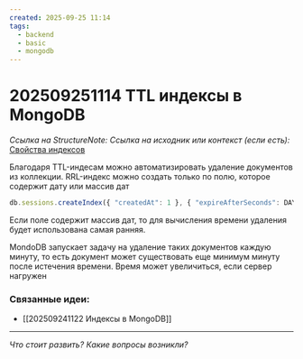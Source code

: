 ```yaml
---
created: 2025-09-25 11:14
tags:
  - backend
  - basic
  - mongodb
---
```

# 202509251114 TTL индексы в MongoDB

*Ссылка на StructureNote:* 
*Ссылка на исходник или контекст (если есть):* [Свойства индексов](https://practicum.yandex.ru/learn/backend-nodejs/courses/16b47298-e20d-4fde-9619-1ab305039a00/sprints/564238/topics/3850c616-bd4c-4c66-987e-9b4e0b0f135c/lessons/be6cf5fb-4cd0-41db-bc30-196d7213b988/)

Благодаря TTL-индесам можно автоматизировать удаление документов из коллекции. RRL-индекс можно создать только по полю, которое содержит дату или массив дат

```ts
db.sessions.createIndex({ "createdAt": 1 }, { "expireAfterSeconds": DAY_IN_SECONDS });
```

Если поле содержит массив дат, то для вычисления времени удаления будет использована самая ранняя.

MondoDB запускает задачу на удаление таких документов каждую минуту, то есть документ может существовать еще минимум минуту после истечения времени. Время может увеличиться, если сервер нагружен

### Связанные идеи:

*   [[202509241122 Индексы в MongoDB]]
---

*Что стоит развить? Какие вопросы возникли?*
